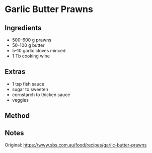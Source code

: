 # Garlic Butter Prawns

## Ingredients

* 500-600 g prawns
* 50-100 g butter
* 5-10 garlic cloves minced
* 1 Tb cooking wine

## Extras

* 1 tsp fish sauce
* sugar to sweeten
* cornstarch to thicken sauce
* veggies

## Method


## Notes

Original: https://www.sbs.com.au/food/recipes/garlic-butter-prawns
